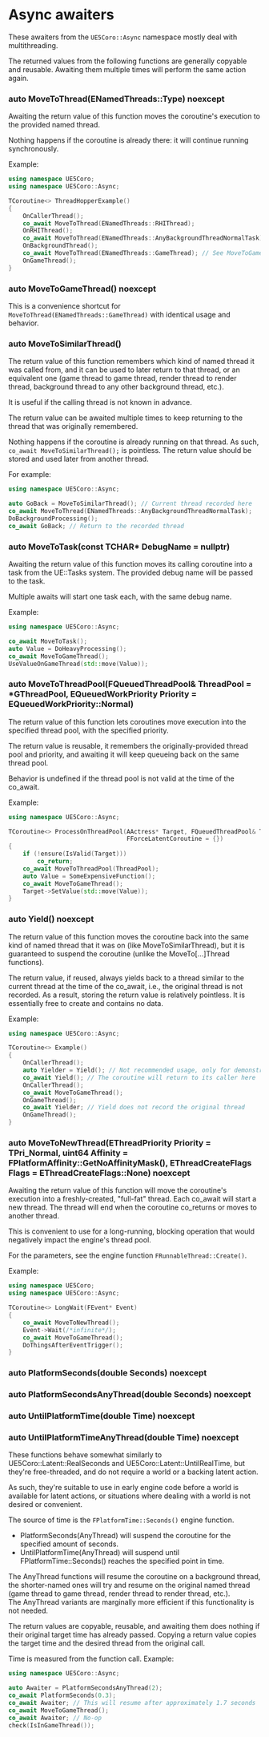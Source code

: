 # Async awaiters

These awaiters from the `UE5Coro::Async` namespace mostly deal with
multithreading.

The returned values from the following functions are generally copyable and
reusable.
Awaiting them multiple times will perform the same action again.

### auto MoveToThread(ENamedThreads::Type) noexcept

Awaiting the return value of this function moves the coroutine's execution to
the provided named thread.

Nothing happens if the coroutine is already there: it will continue running
synchronously.

Example:
```cpp
using namespace UE5Coro;
using namespace UE5Coro::Async;

TCoroutine<> ThreadHopperExample()
{
    OnCallerThread();
    co_await MoveToThread(ENamedThreads::RHIThread);
    OnRHIThread();
    co_await MoveToThread(ENamedThreads::AnyBackgroundThreadNormalTask);
    OnBackgroundThread();
    co_await MoveToThread(ENamedThreads::GameThread); // See MoveToGameThread()
    OnGameThread();
}
```

### auto MoveToGameThread() noexcept

This is a convenience shortcut for `MoveToThread(ENamedThreads::GameThread)`
with identical usage and behavior.

### auto MoveToSimilarThread()

The return value of this function remembers which kind of named thread it was
called from, and it can be used to later return to that thread, or an equivalent
one (game thread to game thread, render thread to render thread, background
thread to any other background thread, etc.).

It is useful if the calling thread is not known in advance.

The return value can be awaited multiple times to keep returning to the thread
that was originally remembered.

Nothing happens if the coroutine is already running on that thread.
As such, `co_await MoveToSimilarThread();` is pointless.
The return value should be stored and used later from another thread.

For example:
```cpp
using namespace UE5Coro::Async;

auto GoBack = MoveToSimilarThread(); // Current thread recorded here
co_await MoveToThread(ENamedThreads::AnyBackgroundThreadNormalTask);
DoBackgroundProcessing();
co_await GoBack; // Return to the recorded thread
```

### auto MoveToTask(const TCHAR* DebugName = nullptr)

Awaiting the return value of this function moves its calling coroutine into a
task from the UE::Tasks system.
The provided debug name will be passed to the task.

Multiple awaits will start one task each, with the same debug name.

Example:
```cpp
using namespace UE5Coro::Async;

co_await MoveToTask();
auto Value = DoHeavyProcessing();
co_await MoveToGameThread();
UseValueOnGameThread(std::move(Value));
```

### auto MoveToThreadPool(FQueuedThreadPool& ThreadPool = *GThreadPool, EQueuedWorkPriority Priority = EQueuedWorkPriority::Normal)

The return value of this function lets coroutines move execution into the
specified thread pool, with the specified priority.

The return value is reusable, it remembers the originally-provided thread pool
and priority, and awaiting it will keep queueing back on the same thread pool.

Behavior is undefined if the thread pool is not valid at the time of the
co_await.

Example:
```cpp
using namespace UE5Coro::Async;

TCoroutine<> ProcessOnThreadPool(AActress* Target, FQueuedThreadPool& ThreadPool,
                                 FForceLatentCoroutine = {})
{
    if (!ensure(IsValid(Target)))
        co_return;
    co_await MoveToThreadPool(ThreadPool);
    auto Value = SomeExpensiveFunction();
    co_await MoveToGameThread();
    Target->SetValue(std::move(Value));
}
```

### auto Yield() noexcept

The return value of this function moves the coroutine back into the same kind
of named thread that it was on (like MoveToSimilarThread), but it is
guaranteed to suspend the coroutine (unlike the MoveTo[...]Thread functions).

The return value, if reused, always yields back to a thread similar to the
current thread at the time of the co_await, i.e., the original thread is not
recorded.
As a result, storing the return value is relatively pointless.
It is essentially free to create and contains no data.

Example:
```cpp
using namespace UE5Coro::Async;

TCoroutine<> Example()
{
    OnCallerThread();
    auto Yielder = Yield(); // Not recommended usage, only for demonstration
    co_await Yield(); // The coroutine will return to its caller here
    OnCallerThread();
    co_await MoveToGameThread();
    OnGameThread();
    co_await Yielder; // Yield does not record the original thread
    OnGameThread();
}
```

### auto MoveToNewThread(EThreadPriority Priority = TPri_Normal, uint64 Affinity = FPlatformAffinity::GetNoAffinityMask(), EThreadCreateFlags Flags = EThreadCreateFlags::None) noexcept

Awaiting the return value of this function will move the coroutine's execution
into a freshly-created, "full-fat" thread.
Each co_await will start a new thread.
The thread will end when the coroutine co_returns or moves to another thread.

This is convenient to use for a long-running, blocking operation that would
negatively impact the engine's thread pool.

For the parameters, see the engine function `FRunnableThread::Create()`.

Example:
```cpp
using namespace UE5Coro;
using namespace UE5Coro::Async;

TCoroutine<> LongWait(FEvent* Event)
{
    co_await MoveToNewThread();
    Event->Wait(/*infinite*/);
    co_await MoveToGameThread();
    DoThingsAfterEventTrigger();
}
```

### auto PlatformSeconds(double Seconds) noexcept
### auto PlatformSecondsAnyThread(double Seconds) noexcept
### auto UntilPlatformTime(double Time) noexcept
### auto UntilPlatformTimeAnyThread(double Time) noexcept

These functions behave somewhat similarly to UE5Coro::Latent::RealSeconds and
UE5Coro::Latent::UntilRealTime, but they're free-threaded, and do not require a
world or a backing latent action.

As such, they're suitable to use in early engine code before a world is
available for latent actions, or situations where dealing with a world is not
desired or convenient.

The source of time is the `FPlatformTime::Seconds()` engine function.

* PlatformSeconds(AnyThread) will suspend the coroutine for the specified amount
  of seconds.
* UntilPlatformTime(AnyThread) will suspend until FPlatformTime::Seconds()
  reaches the specified point in time.

The AnyThread functions will resume the coroutine on a background thread, the
shorter-named ones will try and resume on the original named thread (game thread
to game thread, render thread to render thread, etc.).<br>
The AnyThread variants are marginally more efficient if this functionality is
not needed.

The return values are copyable, reusable, and awaiting them does nothing if
their original target time has already passed.
Copying a return value copies the target time and the desired thread from the
original call.

Time is measured from the function call. Example:

```cpp
using namespace UE5Coro::Async;

auto Awaiter = PlatformSecondsAnyThread(2);
co_await PlatformSeconds(0.3);
co_await Awaiter; // This will resume after approximately 1.7 seconds
co_await MoveToGameThread();
co_await Awaiter; // No-op
check(IsInGameThread());
```
